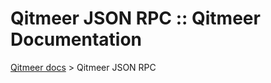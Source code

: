 # Qitmeer JSON RPC :: Qitmeer Documentation

[Qitmeer docs](https://qitmeer.github.io/docs/en/) > Qitmeer JSON RPC
